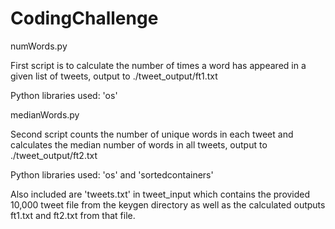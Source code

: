 # CodingChallenge

numWords.py

First script is to calculate the number of times a word has appeared in a given list of tweets, output to ./tweet_output/ft1.txt

Python libraries used: 'os'

medianWords.py

Second script counts the number of unique words in each tweet and calculates the median number of words in all tweets, output to ./tweet_output/ft2.txt

Python libraries used: 'os' and 'sortedcontainers'

Also included are 'tweets.txt' in tweet_input which contains the provided 10,000 tweet file from the keygen directory as well as the calculated outputs ft1.txt and ft2.txt from that file.
